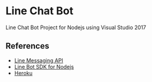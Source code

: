 ﻿# Line Chat Bot
Line Chat Bot Project for Nodejs using Visual Studio 2017

## References
* [Line Messaging API](https://developers.line.me/en/docs/messaging-api/overview/)
* [Line Bot SDK for Nodejs](https://line.github.io/line-bot-sdk-nodejs/)
* [Heroku](https://devcenter.heroku.com/categories/reference)
